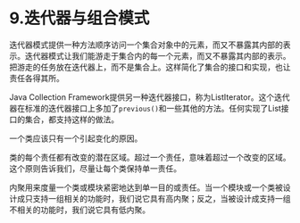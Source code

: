 # 9.迭代器与组合模式

迭代器模式提供一种方法顺序访问一个集合对象中的元素，而又不暴露其内部的表示。迭代器模式让我们能游走于集合内的每一个元素，而又不暴露其内部的表示。把游走的任务放在迭代器上，而不是集合上。这样简化了集合的接口和实现，也让责任各得其所。

Java Collection Framework提供另一种迭代器接口，称为ListIterator。这个迭代器在标准的迭代器接口上多加了``previous()``和一些其他的方法。任何实现了List接口的集合，都支持这样的做法。

一个类应该只有一个引起变化的原因。

类的每个责任都有改变的潜在区域。超过一个责任，意味着超过一个改变的区域。这个原则告诉我们，尽量让每个类保持单一责任。

内聚用来度量一个类或模块紧密地达到单一目的或责任。当一个模块或一个类被设计成只支持一组相关的功能时，我们说它具有高内聚；反之，当被设计成支持一组不相关的功能时，我们说它具有低内聚。
